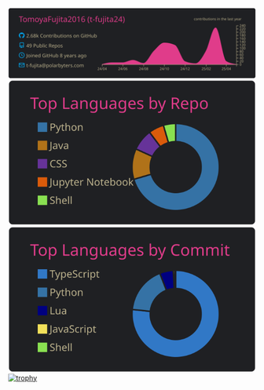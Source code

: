 [![](https://raw.githubusercontent.com/TomoyaFujita2016/TomoyaFujita2016/master/profile-summary-card-output/bear/0-profile-details.svg)](https://github.com/vn7n24fzkq/github-profile-summary-cards)
[![](https://raw.githubusercontent.com/TomoyaFujita2016/TomoyaFujita2016/master/profile-summary-card-output/bear/1-repos-per-language.svg)](https://github.com/vn7n24fzkq/github-profile-summary-cards)
[![](https://raw.githubusercontent.com/TomoyaFujita2016/TomoyaFujita2016/master/profile-summary-card-output/bear/2-most-commit-language.svg)](https://github.com/vn7n24fzkq/github-profile-summary-cards)
[![trophy](https://github-profile-trophy.vercel.app/?username=TomoyaFujita2016&theme=gruvbox)](https://github.com/ryo-ma/github-profile-trophy)
